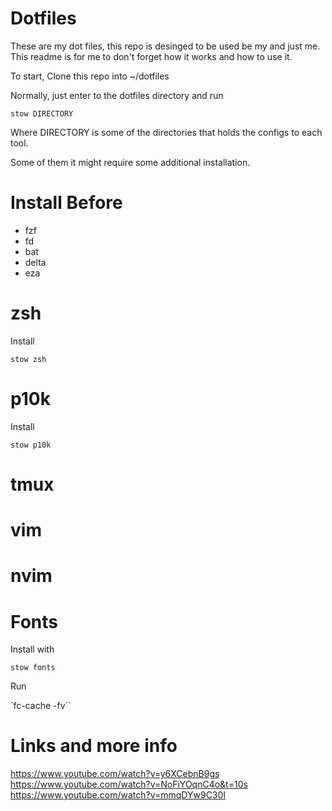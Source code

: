 # Dotfiles

These are my dot files, this repo is desinged to be used be my and just me. This readme is for me to don't forget 
how it works and how to use it.

To start, Clone this repo into ~/dotfiles

Normally, just enter to the dotfiles directory and run

`stow DIRECTORY`

Where DIRECTORY is some of the directories that holds the configs to each tool.

Some of them it might require some additional installation.

# Install Before

- fzf
- fd
- bat
- delta 
- eza

# zsh

Install

 `stow zsh`

# p10k

Install 

`stow p10k`

# tmux

# vim

# nvim

# Fonts

Install with 

  `stow fonts`

Run

  `fc-cache -fv``
  

# Links and more info

https://www.youtube.com/watch?v=y6XCebnB9gs
https://www.youtube.com/watch?v=NoFiYOqnC4o&t=10s
https://www.youtube.com/watch?v=mmqDYw9C30I


